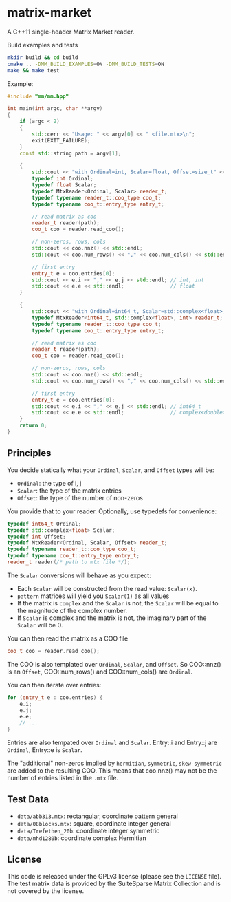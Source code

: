 # matrix-market

A C++11 single-header Matrix Market reader.

Build examples and tests
```bash
mkdir build && cd build
cmake .. -DMM_BUILD_EXAMPLES=ON -DMM_BUILD_TESTS=ON
make && make test
```

Example:
```c++
#include "mm/mm.hpp"

int main(int argc, char **argv)
{
    if (argc < 2)
    {
        std::cerr << "Usage: " << argv[0] << " <file.mtx>\n";
        exit(EXIT_FAILURE);
    }
    const std::string path = argv[1];

    {
        std::cout << "with Ordinal=int, Scalar=float, Offset=size_t" << std::endl;
        typedef int Ordinal;
        typedef float Scalar;
        typedef MtxReader<Ordinal, Scalar> reader_t;
        typedef typename reader_t::coo_type coo_t;
        typedef typename coo_t::entry_type entry_t;

        // read matrix as coo
        reader_t reader(path);
        coo_t coo = reader.read_coo();

        // non-zeros, rows, cols
        std::cout << coo.nnz() << std::endl;                               // size_t
        std::cout << coo.num_rows() << "," << coo.num_cols() << std::endl; // int

        // first entry
        entry_t e = coo.entries[0];
        std::cout << e.i << "," << e.j << std::endl; // int, int
        std::cout << e.e << std::endl;               // float
    }

    {
        std::cout << "with Ordinal=int64_t, Scalar=std::complex<float>, Offset=int" << std::endl;
        typedef MtxReader<int64_t, std::complex<float>, int> reader_t;
        typedef typename reader_t::coo_type coo_t;
        typedef typename coo_t::entry_type entry_t;

        // read matrix as coo
        reader_t reader(path);
        coo_t coo = reader.read_coo();

        // non-zeros, rows, cols
        std::cout << coo.nnz() << std::endl;                               // int
        std::cout << coo.num_rows() << "," << coo.num_cols() << std::endl; // complex<double>

        // first entry
        entry_t e = coo.entries[0];
        std::cout << e.i << "," << e.j << std::endl; // int64_t
        std::cout << e.e << std::endl;               // complex<double>
    }
    return 0;
}
```

## Principles

You decide statically what your `Ordinal`, `Scalar`, and `Offset` types will be:
* `Ordinal`: the type of i, j
* `Scalar`: the type of the matrix entries
* `Offset`: the type of the number of non-zeros

You provide that to your reader. Optionally, use typedefs for convenience:
```c++
typedef int64_t Ordinal;
typedef std::complex<float> Scalar;
typedef int Offset;
typedef MtxReader<Ordinal, Scalar, Offset> reader_t;
typedef typename reader_t::coo_type coo_t;
typedef typename coo_t::entry_type entry_t;
reader_t reader(/* path to mtx file */);
```

The `Scalar` conversions will behave as you expect:
* Each `Scalar` will be constructed from the read value: `Scalar(x)`.
* `pattern` matrices will yield you `Scalar(1)` as all values
* If the matrix is `complex` and the `Scalar` is not, the `Scalar` will be equal to the magnitude of the complex number.
* If `Scalar` is complex and the matrix is not, the imaginary part of the `Scalar` will be 0. 

You can then read the matrix as a COO file
```c++
coo_t coo = reader.read_coo();
```

The COO is also templated over `Ordinal`, `Scalar`, and `Offset`.
So COO::nnz() is an `Offset`, COO::num_rows() and COO::num_cols() are `Ordinal`.

You can then iterate over entries:
```c++
for (entry_t e : coo.entries) {
    e.i;
    e.j;
    e.e;
    // ...
}
```
Entries are also tempated over `Ordinal` and `Scalar`.
Entry::i and Entry::j are `Ordinal`, Entry::e is `Scalar`.

The "additional" non-zeros implied by `hermitian`, `symmetric`, `skew-symmetric` are added to the resulting COO.
This means that coo.nnz() may not be the number of entries listed in the `.mtx` file.

## Test Data

* `data/abb313.mtx`: rectangular, coordinate pattern general
* `data/08blocks.mtx`: square, coordinate integer general 
* `data/Trefethen_20b`: coordinate integer symmetric
* `data/mhd1280b`: coordinate complex Hermitian

## License

This code is released under the GPLv3 license (please see the `LICENSE` file).
The test matrix data is provided by the SuiteSparse Matrix Collection and is not covered by the license.